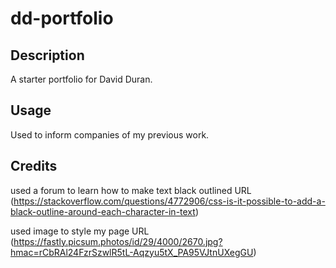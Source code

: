# dd-portfolio

## Description

A starter portfolio for David Duran.

## Usage

Used to inform companies of my previous work.

## Credits

used a forum to learn how to make text black outlined URL (https://stackoverflow.com/questions/4772906/css-is-it-possible-to-add-a-black-outline-around-each-character-in-text)

used image to style my page URL (https://fastly.picsum.photos/id/29/4000/2670.jpg?hmac=rCbRAl24FzrSzwlR5tL-Aqzyu5tX_PA95VJtnUXegGU)
